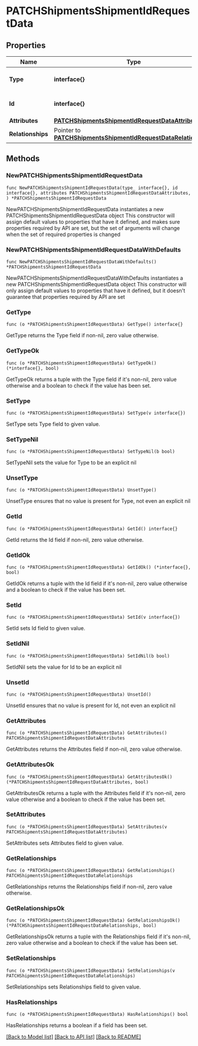 # PATCHShipmentsShipmentIdRequestData

## Properties

Name | Type | Description | Notes
------------ | ------------- | ------------- | -------------
**Type** | **interface{}** | The resource&#39;s type | 
**Id** | **interface{}** | The resource&#39;s id | 
**Attributes** | [**PATCHShipmentsShipmentIdRequestDataAttributes**](PATCHShipmentsShipmentIdRequestDataAttributes.md) |  | 
**Relationships** | Pointer to [**PATCHShipmentsShipmentIdRequestDataRelationships**](PATCHShipmentsShipmentIdRequestDataRelationships.md) |  | [optional] 

## Methods

### NewPATCHShipmentsShipmentIdRequestData

`func NewPATCHShipmentsShipmentIdRequestData(type_ interface{}, id interface{}, attributes PATCHShipmentsShipmentIdRequestDataAttributes, ) *PATCHShipmentsShipmentIdRequestData`

NewPATCHShipmentsShipmentIdRequestData instantiates a new PATCHShipmentsShipmentIdRequestData object
This constructor will assign default values to properties that have it defined,
and makes sure properties required by API are set, but the set of arguments
will change when the set of required properties is changed

### NewPATCHShipmentsShipmentIdRequestDataWithDefaults

`func NewPATCHShipmentsShipmentIdRequestDataWithDefaults() *PATCHShipmentsShipmentIdRequestData`

NewPATCHShipmentsShipmentIdRequestDataWithDefaults instantiates a new PATCHShipmentsShipmentIdRequestData object
This constructor will only assign default values to properties that have it defined,
but it doesn't guarantee that properties required by API are set

### GetType

`func (o *PATCHShipmentsShipmentIdRequestData) GetType() interface{}`

GetType returns the Type field if non-nil, zero value otherwise.

### GetTypeOk

`func (o *PATCHShipmentsShipmentIdRequestData) GetTypeOk() (*interface{}, bool)`

GetTypeOk returns a tuple with the Type field if it's non-nil, zero value otherwise
and a boolean to check if the value has been set.

### SetType

`func (o *PATCHShipmentsShipmentIdRequestData) SetType(v interface{})`

SetType sets Type field to given value.


### SetTypeNil

`func (o *PATCHShipmentsShipmentIdRequestData) SetTypeNil(b bool)`

 SetTypeNil sets the value for Type to be an explicit nil

### UnsetType
`func (o *PATCHShipmentsShipmentIdRequestData) UnsetType()`

UnsetType ensures that no value is present for Type, not even an explicit nil
### GetId

`func (o *PATCHShipmentsShipmentIdRequestData) GetId() interface{}`

GetId returns the Id field if non-nil, zero value otherwise.

### GetIdOk

`func (o *PATCHShipmentsShipmentIdRequestData) GetIdOk() (*interface{}, bool)`

GetIdOk returns a tuple with the Id field if it's non-nil, zero value otherwise
and a boolean to check if the value has been set.

### SetId

`func (o *PATCHShipmentsShipmentIdRequestData) SetId(v interface{})`

SetId sets Id field to given value.


### SetIdNil

`func (o *PATCHShipmentsShipmentIdRequestData) SetIdNil(b bool)`

 SetIdNil sets the value for Id to be an explicit nil

### UnsetId
`func (o *PATCHShipmentsShipmentIdRequestData) UnsetId()`

UnsetId ensures that no value is present for Id, not even an explicit nil
### GetAttributes

`func (o *PATCHShipmentsShipmentIdRequestData) GetAttributes() PATCHShipmentsShipmentIdRequestDataAttributes`

GetAttributes returns the Attributes field if non-nil, zero value otherwise.

### GetAttributesOk

`func (o *PATCHShipmentsShipmentIdRequestData) GetAttributesOk() (*PATCHShipmentsShipmentIdRequestDataAttributes, bool)`

GetAttributesOk returns a tuple with the Attributes field if it's non-nil, zero value otherwise
and a boolean to check if the value has been set.

### SetAttributes

`func (o *PATCHShipmentsShipmentIdRequestData) SetAttributes(v PATCHShipmentsShipmentIdRequestDataAttributes)`

SetAttributes sets Attributes field to given value.


### GetRelationships

`func (o *PATCHShipmentsShipmentIdRequestData) GetRelationships() PATCHShipmentsShipmentIdRequestDataRelationships`

GetRelationships returns the Relationships field if non-nil, zero value otherwise.

### GetRelationshipsOk

`func (o *PATCHShipmentsShipmentIdRequestData) GetRelationshipsOk() (*PATCHShipmentsShipmentIdRequestDataRelationships, bool)`

GetRelationshipsOk returns a tuple with the Relationships field if it's non-nil, zero value otherwise
and a boolean to check if the value has been set.

### SetRelationships

`func (o *PATCHShipmentsShipmentIdRequestData) SetRelationships(v PATCHShipmentsShipmentIdRequestDataRelationships)`

SetRelationships sets Relationships field to given value.

### HasRelationships

`func (o *PATCHShipmentsShipmentIdRequestData) HasRelationships() bool`

HasRelationships returns a boolean if a field has been set.


[[Back to Model list]](../README.md#documentation-for-models) [[Back to API list]](../README.md#documentation-for-api-endpoints) [[Back to README]](../README.md)


